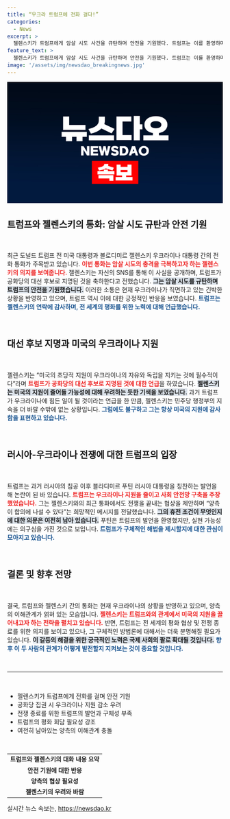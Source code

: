 ```yaml
---
title: “우크라 트럼프에 전화 걸다!”
categories:
  - News
excerpt: >
  젤렌스키가 트럼프에게 암살 시도 사건을 규탄하며 안전을 기원했다. 트럼프는 이를 환영하며 전쟁 종식을 위한 협상을 강조, 양국의 관계에 변화 예고. 그가 제시할 해법에 관심이 집중된다.
feature_text: >
  젤렌스키가 트럼프에게 암살 시도 사건을 규탄하며 안전을 기원했다. 트럼프는 이를 환영하며 전쟁 종식을 위한 협상을 강조, 양국의 관계에 변화 예고. 그가 제시할 해법에 관심이 집중된다.
image: '/assets/img/newsdao_breakingnews.jpg'
---
```


<p><img src="/assets/img/newsdao_breakingnews.jpg" alt="firstkoreanews 속보" /></p>

<h2 data-ke-size="size26">트럼프와 젤렌스키의 통화: 암살 시도 규탄과 안전 기원</h2>

<p data-ke-size="size16">&nbsp;</p>

<p>최근 도널드 트럼프 전 미국 대통령과 볼로디미르 젤렌스키 우크라이나 대통령 간의 전화 통화가 주목받고 있습니다. <b><span style="color: #ee2323;">이번 통화는 암살 시도의 충격을 극복하고자 하는 젤렌스키의 의지를 보여줍니다.</span></b> 젤렌스키는 자신의 SNS를 통해 이 사실을 공개하며, 트럼프가 공화당의 대선 후보로 지명된 것을 축하한다고 전했습니다. <b><span style="background-color: #21538527;">그는 암살 시도를 규탄하며 트럼프의 안전을 기원했습니다.</span></b> 이러한 소통은 현재 우크라이나가 직면하고 있는 긴박한 상황을 반영하고 있으며, 트럼프 역시 이에 대한 긍정적인 반응을 보였습니다. <b><span style="color: #1a5490;">트럼프는 젤렌스키의 연락에 감사하며, 전 세계의 평화를 위한 노력에 대해 언급했습니다.</span></b></p>

<p data-ke-size="size16">&nbsp;</p>

<h2 data-ke-size="size26">대선 후보 지명과 미국의 우크라이나 지원</h2>

<p data-ke-size="size16">&nbsp;</p>

<p>젤렌스키는 “미국의 초당적 지원이 우크라이나의 자유와 독립을 지키는 것에 필수적이다”라며 <b><span style="color: #ee2323;">트럼프가 공화당의 대선 후보로 지명된 것에 대한 언급</span></b>을 하였습니다. <b><span style="background-color: #21538527;">젤렌스키는 미국의 지원이 줄어들 가능성에 대해 우려하는 듯한 기색을 보였습니다.</span></b> 과거 트럼프가 우크라이나에 힘든 일이 될 것이라는 언급을 한 만큼, 젤렌스키는 민주당 행정부의 지속을 더 바랄 수밖에 없는 상황입니다. <b><span style="color: #1a5490;">그럼에도 불구하고 그는 항상 미국의 지원에 감사함을 표현하고 있습니다.</span></b></p>

<p data-ke-size="size16">&nbsp;</p>

<h2 data-ke-size="size26">러시아-우크라이나 전쟁에 대한 트럼프의 입장</h2>

<p data-ke-size="size16">&nbsp;</p>

<p>트럼프는 과거 러시아의 침공 이후 블라디미르 푸틴 러시아 대통령을 칭찬하는 발언을 해 논란이 된 바 있습니다. <b><span style="color: #ee2323;">트럼프는 우크라이나 지원을 줄이고 사회 안전망 구축을 주장했었습니다.</span></b> 그는 젤렌스키와의 최근 통화에서도 전쟁을 끝내는 협상을 제안하며 “양측이 합의에 나설 수 있다”는 희망적인 메시지를 전달했습니다. <b><span style="background-color: #21538527;">그의 휴전 조건이 무엇인지에 대한 의문은 여전히 남아 있습니다.</span></b> 푸틴은 트럼프의 발언을 환영했지만, 실현 가능성에는 의구심을 가진 것으로 보입니다. <b><span style="color: #1a5490;">트럼프가 구체적인 해법을 제시할지에 대한 관심이 모아지고 있습니다.</span></b></p>

<p data-ke-size="size16">&nbsp;</p>

<h2 data-ke-size="size26">결론 및 향후 전망</h2>

<p data-ke-size="size16">&nbsp;</p>

<p>결국, 트럼프와 젤렌스키 간의 통화는 현재 우크라이나의 상황을 반영하고 있으며, 양측의 이해관계가 얽혀 있는 모습입니다. <b><span style="color: #ee2323;">젤렌스키는 트럼프와의 관계에서 미국의 지원을 끌어내고자 하는 전략을 펼치고 있습니다.</span></b> 반면, 트럼프는 전 세계의 평화 협상 및 전쟁 종료를 위한 의지를 보이고 있으나, 그 구체적인 방법론에 대해서는 더욱 분명해질 필요가 있습니다. <b><span style="background-color: #21538527;">이 갈등의 해결을 위한 궁극적인 노력은 국제 사회의 팔로 확대될 것입니다.</span></b> <b><span style="color: #1a5490;">향후 이 두 사람의 관계가 어떻게 발전할지 지켜보는 것이 중요할 것입니다.</span></b></p>

<p data-ke-size="size16">&nbsp;</p>

<hr>

<p data-ke-size="size16">&nbsp;</p>

<ul>
<li>젤렌스키가 트럼프에게 전화를 걸며 안전 기원</li>
<li>공화당 집권 시 우크라이나 지원 감소 우려</li>
<li>전쟁 종료를 위한 트럼프의 발언과 구체성 부족</li>
<li>트럼프의 평화 회담 필요성 강조</li>
<li>여전히 남아있는 양측의 이해관계 충돌</li>
</ul>

<p data-ke-size="size16">&nbsp;</p>

<table style="width: 100%;">
<tr>
<td style="text-align: center; height: 17px;"><b>트럼프와 젤렌스키의 대화 내용 요약</b></td>
</tr>
<tr>
<td style="text-align: center; height: 17px;"><b>안전 기원에 대한 반응</b></td>
</tr>
<tr>
<td style="text-align: center; height: 17px;"><b>양측의 협상 필요성</b></td>
</tr>
<tr>
<td style="text-align: center; height: 17px;"><b>젤렌스키의 우려와 바람</b></td>
</tr>
</table>
실시간 뉴스 속보는, <a href="https://newsdao.kr" rel="dofollow">https://newsdao.kr</a>


